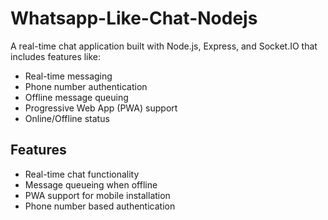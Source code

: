 
# Whatsapp-Like-Chat-Nodejs

A real-time chat application built with Node.js, Express, and Socket.IO that includes features like:

- Real-time messaging
- Phone number authentication
- Offline message queuing
- Progressive Web App (PWA) support
- Online/Offline status

## Features
- Real-time chat functionality
- Message queueing when offline
- PWA support for mobile installation
- Phone number based authentication
